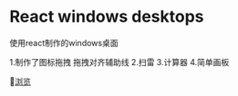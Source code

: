 # React windows desktops

使用react制作的windows桌面

1.制作了图标拖拽 拖拽对齐辅助线
2.扫雷
3.计算器
4.简单画板

🔗[浏览](https://pzjyyzs.github.io/react-windows-desktops/build/index)
